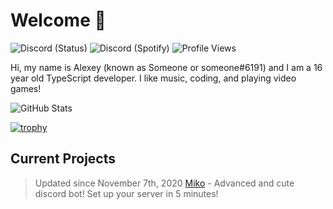 # Welcome 👋
![Discord (Status)](https://img.shields.io/endpoint?url=https://dev.discordprofiles.me/api/badge/status/235413185639874561?simple=true&logo=discord&logoColor=white&color=43B581) ![Discord (Spotify)](https://img.shields.io/endpoint?label=Listening%20To&url=https://dev.discordprofiles.me/api/badge/spotify/235413185639874561&color=1ED45F) ![Profile Views](https://komarev.com/ghpvc/?username=SocketSomeone)

Hi, my name is Alexey (known as Someone or someone#6191) and I am a 16 year old TypeScript developer. I like music, coding, and playing video games!

<!-- Credit: https://github.com/anuraghazra/github-readme-stats -->
![GitHub Stats](https://github-readme-stats.vercel.app/api?username=SocketSomeone&count_private=true&show_icons=true&theme=dracula)

[![trophy](https://github-profile-trophy.vercel.app/?username=SocketSomeone&theme=onedark)](https://github.com/ryo-ma/github-profile-trophy)

## Current Projects
> Updated since November 7th, 2020
[Miko](https://mikoapp.xyz/) - Advanced and cute discord bot! Set up your server in 5 minutes!
